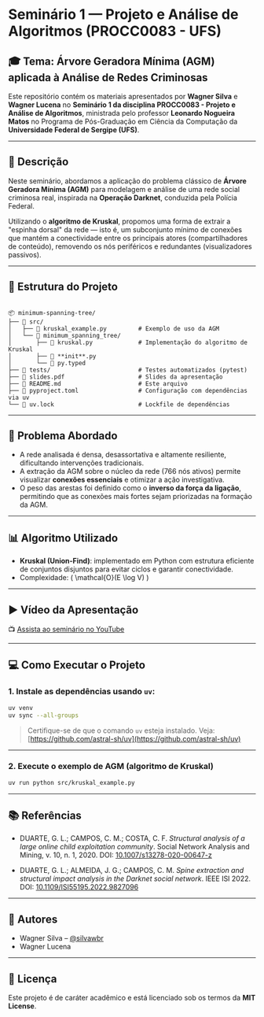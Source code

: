 # Seminário 1 — Projeto e Análise de Algoritmos (PROCC0083 - UFS)

## 🎓 Tema: Árvore Geradora Mínima (AGM) aplicada à Análise de Redes Criminosas

Este repositório contém os materiais apresentados por **Wagner Silva** e **Wagner Lucena** no **Seminário 1 da disciplina PROCC0083 - Projeto e Análise de Algoritmos**, ministrada pelo professor **Leonardo Nogueira Matos** no Programa de Pós-Graduação em Ciência da Computação da **Universidade Federal de Sergipe (UFS)**.

---

## 📌 Descrição

Neste seminário, abordamos a aplicação do problema clássico de **Árvore Geradora Mínima (AGM)** para modelagem e análise de uma rede social criminosa real, inspirada na **Operação Darknet**, conduzida pela Polícia Federal.

Utilizando o **algoritmo de Kruskal**, propomos uma forma de extrair a "espinha dorsal" da rede — isto é, um subconjunto mínimo de conexões que mantém a conectividade entre os principais atores (compartilhadores de conteúdo), removendo os nós periféricos e redundantes (visualizadores passivos).

---

## 📁 Estrutura do Projeto

```

📦 minimum-spanning-tree/
├── 📂 src/
│   ├── 📄 kruskal_example.py         # Exemplo de uso da AGM
│   └── 📂 minimum_spanning_tree/
│       ├── 📄 kruskal.py             # Implementação do algoritmo de Kruskal
│       ├── 📄 **init**.py
│       └── 📄 py.typed
├── 📂 tests/                         # Testes automatizados (pytest)
├── 📄 slides.pdf                     # Slides da apresentação
├── 📄 README.md                      # Este arquivo
├── 📄 pyproject.toml                 # Configuração com dependências via uv
└── 📄 uv.lock                        # Lockfile de dependências

````

---

## 🧠 Problema Abordado

- A rede analisada é densa, desassortativa e altamente resiliente, dificultando intervenções tradicionais.
- A extração da AGM sobre o núcleo da rede (766 nós ativos) permite visualizar **conexões essenciais** e otimizar a ação investigativa.
- O peso das arestas foi definido como o **inverso da força da ligação**, permitindo que as conexões mais fortes sejam priorizadas na formação da AGM.

---

## 📊 Algoritmo Utilizado

- **Kruskal (Union-Find)**: implementado em Python com estrutura eficiente de conjuntos disjuntos para evitar ciclos e garantir conectividade.
- Complexidade: \( \mathcal{O}(E \log V) \)

---

## ▶️ Vídeo da Apresentação

📺 [Assista ao seminário no YouTube](https://youtu.be/tfbg836RCNg)

---

## 💻 Como Executar o Projeto

### 1. Instale as dependências usando `uv`:

```bash
uv venv
uv sync --all-groups
````

> Certifique-se de que o comando `uv` esteja instalado. Veja: [https://github.com/astral-sh/uv](https://github.com/astral-sh/uv)

---

### 2. Execute o exemplo de AGM (algoritmo de Kruskal)

```bash
uv run python src/kruskal_example.py
```

---

## 📚 Referências

* DUARTE, G. L.; CAMPOS, C. M.; COSTA, C. F.
  *Structural analysis of a large online child exploitation community*.
  Social Network Analysis and Mining, v. 10, n. 1, 2020.
  DOI: [10.1007/s13278-020-00647-z](https://doi.org/10.1007/s13278-020-00647-z)

* DUARTE, G. L.; ALMEIDA, J. G.; CAMPOS, C. M.
  *Spine extraction and structural impact analysis in the Darknet social network*.
  IEEE ISI 2022.
  DOI: [10.1109/ISI55195.2022.9827096](https://doi.org/10.1109/ISI55195.2022.9827096)

---

## 👥 Autores

* Wagner Silva – [@silvawbr](https://github.com/silvawbr)
* Wagner Lucena

---

## 📝 Licença

Este projeto é de caráter acadêmico e está licenciado sob os termos da **MIT License**.